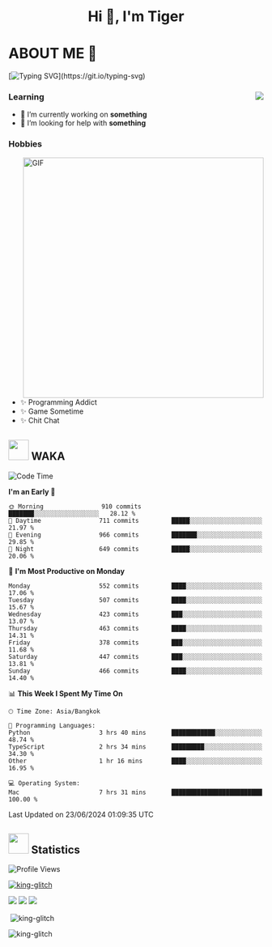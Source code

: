 <h1 align="center">Hi 👋, I'm Tiger</h1>




# ABOUT ME 💬

[![Typing SVG](https://readme-typing-svg.herokuapp.com?color=22F771&vCenter=true&lines=A+perssionate+developer+from+nowhere.)](https://git.io/typing-svg)

<div>
 <img align="right" src="https://spotify-github-profile.vercel.app/api/view?uid=12129734423&cover_image=false&theme=default&bar_color=22d016&bar_color_cover=true" />
 <h3>Learning</h3>
 
 <ul>
  <li>🔭 I’m currently working on <b>something</b></li>
  <li>🤝 I’m looking for help with <b>something</b></li>
 </ul>
 
</div>
<div>
 <h3>Hobbies</h3>
 <img align="right" height="475px"  alt="GIF" src="https://i.pinimg.com/originals/1f/b7/db/1fb7dbee557e5ed509f7517da8a84d58.gif" />
 <ul>
  <li>✨ Programming Addict</li>
  <li>✨ Game Sometime</li>
  <li>✨ Chit Chat</li>
 </ul>
 
</div>



## <img height="40" src="https://raw.githubusercontent.com/innng/innng/master/assets/kyubey.gif"/> WAKA

<!--START_SECTION:waka-->
![Code Time](http://img.shields.io/badge/Code%20Time-1%2C968%20hrs%2053%20mins-blue)

**I'm an Early 🐤** 

```text
🌞 Morning                910 commits         ███████░░░░░░░░░░░░░░░░░░   28.12 % 
🌆 Daytime                711 commits         █████░░░░░░░░░░░░░░░░░░░░   21.97 % 
🌃 Evening                966 commits         ███████░░░░░░░░░░░░░░░░░░   29.85 % 
🌙 Night                  649 commits         █████░░░░░░░░░░░░░░░░░░░░   20.06 % 
```
📅 **I'm Most Productive on Monday** 

```text
Monday                   552 commits         ████░░░░░░░░░░░░░░░░░░░░░   17.06 % 
Tuesday                  507 commits         ████░░░░░░░░░░░░░░░░░░░░░   15.67 % 
Wednesday                423 commits         ███░░░░░░░░░░░░░░░░░░░░░░   13.07 % 
Thursday                 463 commits         ████░░░░░░░░░░░░░░░░░░░░░   14.31 % 
Friday                   378 commits         ███░░░░░░░░░░░░░░░░░░░░░░   11.68 % 
Saturday                 447 commits         ███░░░░░░░░░░░░░░░░░░░░░░   13.81 % 
Sunday                   466 commits         ████░░░░░░░░░░░░░░░░░░░░░   14.40 % 
```


📊 **This Week I Spent My Time On** 

```text
🕑︎ Time Zone: Asia/Bangkok

💬 Programming Languages: 
Python                   3 hrs 40 mins       ████████████░░░░░░░░░░░░░   48.74 % 
TypeScript               2 hrs 34 mins       █████████░░░░░░░░░░░░░░░░   34.30 % 
Other                    1 hr 16 mins        ████░░░░░░░░░░░░░░░░░░░░░   16.95 % 

💻 Operating System: 
Mac                      7 hrs 31 mins       █████████████████████████   100.00 % 
```


 Last Updated on 23/06/2024 01:09:35 UTC
<!--END_SECTION:waka-->
## <img height="40" src="https://raw.githubusercontent.com/innng/innng/master/assets/kyubey.gif"/> Statistics
![Profile Views](https://komarev.com/ghpvc/?username=king-glitch)  

<p align="left"> 
 <a href="https://github.com/ryo-ma/github-profile-trophy">
  <img src="https://github-profile-trophy.vercel.app/?username=king-glitch&theme=dracula" alt="king-glitch" />
 </a> </p>

![](https://github-profile-summary-cards.vercel.app/api/cards/profile-details?username=king-glitch&theme=dracula)
![](https://github-profile-summary-cards.vercel.app/api/cards/stats?username=king-glitch&theme=dracula) 
![](https://github-profile-summary-cards.vercel.app/api/cards/productive-time?username=king-glitch&theme=dracula)


<p>&nbsp;<img align="center" src="https://github-readme-stats.vercel.app/api?username=king-glitch&theme=dracula" alt="king-glitch" /></p>

<p><img align="center" src="https://github-readme-streak-stats.herokuapp.com/?user=king-glitch&theme=dracula" alt="king-glitch" /></p>
